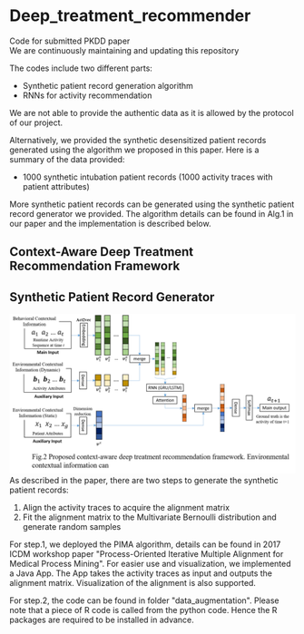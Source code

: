 # Deep_treatment_recommender
Code for submitted PKDD paper  
We are continuously maintaining and updating this repository  

The codes include two different parts:
+ Synthetic patient record generation algorithm
+ RNNs for activity recommendation

We are not able to provide the authentic data as it is allowed by the protocol of our project.

Alternatively, we provided the synthetic desensitized patient records generated using the algorithm we proposed in this paper. Here is a summary of the data provided:
+ 1000 synthetic intubation patient records (1000 activity traces with patient attributes)


More synthetic patient records can be generated using the synthetic patient record generator we provided. The algorithm details can be found in Alg.1 in our paper and the implementation is described below. 


## Context-Aware Deep Treatment Recommendation Framework



## Synthetic Patient Record Generator
![alt text](Docs/Picture2.png "Fig.2")
As described in the paper, there are two steps to generate the synthetic patient records:
1. Align the activity traces to acquire the alignment matrix
2. Fit the alignment matrix to the Multivariate Bernoulli distribution and generate random samples

For step.1, we deployed the PIMA algorithm, details can be found in 2017 ICDM workshop paper "Process-Oriented Iterative Multiple Alignment for Medical Process Mining". For easier use and visualization, we implemented a Java App. The App takes the activity traces as input and outputs the alignment matrix. Visualization of the alignment is also supported. 

For step.2, the code can be found in folder "data_augmentation". Please note that a piece of R code is called from the python code. Hence the R packages are required to be installed in advance. 
